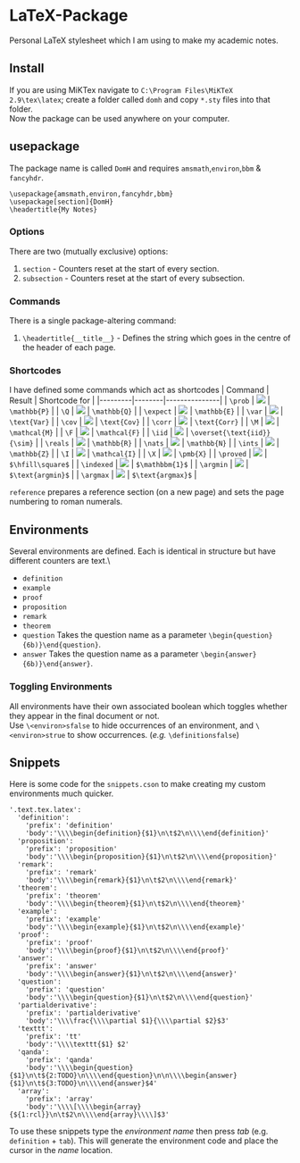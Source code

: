 # LaTeX-Package
Personal LaTeX stylesheet which I am using to make my academic notes.

## Install
If you are using MiKTex navigate to `C:\Program Files\MiKTeX 2.9\tex\latex`; create a folder called `domh` and copy `*.sty` files into that folder.\
Now the package can be used anywhere on your computer.

## usepackage
The package name is called `DomH` and requires `amsmath`,`environ`,`bbm` & `fancyhdr`.
```
\usepackage{amsmath,environ,fancyhdr,bbm}
\usepackage[section]{DomH}
\headertitle{My Notes}
```
### Options
There are two (mutually exclusive) options:
1. `section` - Counters reset at the start of every section.
2. `subsection` - Counters reset at the start of every subsection.

### Commands
There is a single package-altering command:
1. `\headertitle{__title__}` - Defines the string which goes in the centre of the header of each page.

### Shortcodes
I have defined some commands which act as shortcodes
| Command | Result | Shortcode for |
|---------|--------|---------------|
| `\prob` | <img src="https://latex.codecogs.com/gif.latex?\mathbb{P}" />  | `\mathbb{P}` |
| `\Q` | <img src="https://latex.codecogs.com/gif.latex?\mathbb{Q}" />  | `\mathbb{Q}` |
| `\expect` | <img src="https://latex.codecogs.com/gif.latex?\mathbb{E}" />  | `\mathbb{E}` |
| `\var` | <img src="https://latex.codecogs.com/gif.latex?\text{Var}" />  | `\text{Var}` |
| `\cov` | <img src="https://latex.codecogs.com/gif.latex?\text{Cov}" />  | `\text{Cov}` |
| `\corr` | <img src="https://latex.codecogs.com/gif.latex?\text{Corr}" /> | `\text{Corr}` |
| `\M` | <img src="https://latex.codecogs.com/gif.latex?\mathcal{M}" />  | `\mathcal{M}` |
| `\F` | <img src="https://latex.codecogs.com/gif.latex?\mathcal{F}" />  | `\mathcal{F}` |
| `\iid` | <img src="https://latex.codecogs.com/gif.latex?\overset{\text{iid}}{\sim}" />  | `\overset{\text{iid}}{\sim}` |
| `\reals` | <img src="https://latex.codecogs.com/gif.latex?\mathbb{R}" />  | `\mathbb{R}` |
| `\nats` | <img src="https://latex.codecogs.com/gif.latex?\mathbb{N}" />  | `\mathbb{N}` |
| `\ints` | <img src="https://latex.codecogs.com/gif.latex?\mathbb{Z}" />  | `\mathbb{Z}` |
| `\I` | <img src="https://latex.codecogs.com/gif.latex?\mathcal{I}" />  | `\mathcal{I}` |
| `\X` | <img src="https://latex.codecogs.com/gif.latex?\pmb{X}" />  | `\pmb{X}` |
| `\proved` | <img src="https://latex.codecogs.com/gif.latex?\square" />  | `$\hfill\square$` |
| `\indexed` | <img src="https://latex.codecogs.com/gif.latex?\mathbbm{1}" />  | `$\mathbbm{1}$` |
| `\argmin` | <img src="https://latex.codecogs.com/gif.latex?\text{argmin}" />  | `$\text{argmin}$` |
| `\argmax` | <img src="https://latex.codecogs.com/gif.latex?\text{argmax}" />  | `$\text{argmax}$` |

`reference` prepares a reference section (on a new page) and sets the page numbering to roman numerals.

## Environments
Several environments are defined. Each is identical in structure but have different counters are text.\
- `definition`
- `example`
- `proof`
- `proposition`
- `remark`
- `theorem`
- `question` Takes the question name as a parameter `\begin{question}{6b)}\end{question}`.
- `answer` Takes the question name as a parameter `\begin{answer}{6b)}\end{answer}`.

### Toggling Environments
All environments have their own associated boolean which toggles whether they appear in the final document or not.\
Use `\<environ>sfalse` to hide occurrences of an environment, and `\<environ>strue` to show occurrences. (*e.g.* `\definitionsfalse`)


## Snippets
Here is some code for the `snippets.cson` to make creating my custom environments much quicker.
```
'.text.tex.latex':
  'definition':
    'prefix': 'definition'
    'body':'\\\\begin{definition}{$1}\n\t$2\n\\\\end{definition}'
  'proposition':
    'prefix': 'proposition'
    'body':'\\\\begin{proposition}{$1}\n\t$2\n\\\\end{proposition}'
  'remark':
    'prefix': 'remark'
    'body':'\\\\begin{remark}{$1}\n\t$2\n\\\\end{remark}'
  'theorem':
    'prefix': 'theorem'
    'body':'\\\\begin{theorem}{$1}\n\t$2\n\\\\end{theorem}'
  'example':
    'prefix': 'example'
    'body':'\\\\begin{example}{$1}\n\t$2\n\\\\end{example}'
  'proof':
    'prefix': 'proof'
    'body':'\\\\begin{proof}{$1}\n\t$2\n\\\\end{proof}'
  'answer':
    'prefix': 'answer'
    'body':'\\\\begin{answer}{$1}\n\t$2\n\\\\end{answer}'
  'question':
    'prefix': 'question'
    'body':'\\\\begin{question}{$1}\n\t$2\n\\\\end{question}'
  'partialderivative':
    'prefix': 'partialderivative'
    'body':'\\\\frac{\\\\partial $1}{\\\\partial $2}$3'
  'texttt':
    'prefix': 'tt'
    'body':'\\\\texttt{$1} $2'
  'qanda':
    'prefix': 'qanda'
    'body':'\\\\begin{question}{$1}\n\t${2:TODO}\n\\\\end{question}\n\n\\\\begin{answer}{$1}\n\t${3:TODO}\n\\\\end{answer}$4'
  'array':
    'prefix': 'array'
    'body':'\\\\[\\\\begin{array}{${1:rcl}}\n\t$2\n\\\\end{array}\\\\]$3'
```
To use these snippets type the *environment name* then press *tab* (e.g. `definition` + `tab`). This will generate the environment code and place the cursor in the *name* location.
